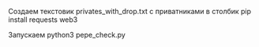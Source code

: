 Создаем текстовик privates_with_drop.txt с приватниками в столбик
pip install requests web3

Запускаем python3 pepe_check.py


